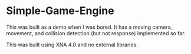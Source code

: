 Simple-Game-Engine
==================

This was built as a demo when I was bored. It has a moving camera, movement,
and collision detection (but not response) implemented so far.

This was built using XNA 4.0 and no external libraries.